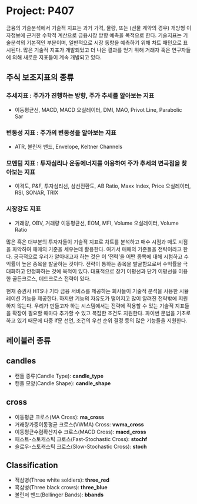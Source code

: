 # Project: P407 

금융의 기술분석에서 기술적 지표는 과거 가격, 물량, 또는 (선물 계약의 경우) 개방형 이자정보에 근거한 수학적 계산으로 금융시장 방향 예측을 목적으로 한다. 기술지표는 기술분석의 기본적인 부분이며, 일반적으로 시장 동향을 예측하기 위해 차트 패턴으로 표시된다. 많은 기술적 지표가 개발되었고 더 나은 결과를 얻기 위해 거래자 혹은 연구자들에 의해 새로운 지표들이 계속 개발되고 있다.

## **주식 보조지표의 종류**

### **추세지표 : 주가가 진행하는 방향, 주가 추세를 알아보는 지표**

- 이동평균선, MACD, MACD 오실레이터, DMI, MAO, Privot Line, Parabolic Sar

 

### **변동성 지표 : 주가의 변동성을 알아보는 지표**

- ATR, 볼린저 밴드, Envelope, Keltner Channels

### **모멘텀 지표 : 투자심리나 운동에너지를 이용하여 주가 추세의 변곡점을 찾아보는 지표**

- 이격도, P&F, 투자심리선, 삼선전환도, AB Ratio, Maxx Index, Price 오실레이터, RSI, SONAR, TRIX

### **시장강도 지표**

- 거래량, OBV, 거래량 이동평균선, EOM, MFI, Volume 오실레이터, Volume Ratio

많은 혹은 대부분의 투자자들이 기술적 지표로 차트를 분석하고 매수 시점과 매도 시점을 파악하여 매매의 기준을 세우는데 활용한다. 여기서 매매의 기준들을 전략이라고 한다. 궁극적으로 우리가 알아내고자 하는 것은 이 ‘전략’을 어떤 종목에 대해 시험하고 수익률이 높은 종목을 발굴하는 것이다. 전략이 통하는 종목을 발굴함으로써 수익률을 극대화하고 안정화하는 것에 목적이 있다. 대표적으로 장기 이평선과 단기 이평선을 이용한 골든크로스, 데드크로스 전략이 있다.

현재 증권사 HTS나 기타 금융 서비스를 제공하는 회사들이 기술적 분석을 사용한 시뮬레이션 기능을 제공한다. 하지만 기능의 자유도가 떨어지고 많이 알려진 전략밖에 지원하지 않는다. 우리가 만들고자 하는 시스템에서는 전략에 적용할 수 있는 기술적 지표들을 확장이 필요할 때마다 추가할 수 있고 복잡한 조건도 지원한다. 파이썬 문법을 기초로 하고 있기 때문에 다중 if문 선언, 조건의 우선 순위 결정 등의 많은 기능들을 지원한다.


## **레이블러 종류**
## candles

- 캔들 종류(Candle Type): **candle_type**
- 캔들 모양(Candle Shape): **candle_shape**

## cross

- 이동평균 크로스(MA Cross): **ma_cross**
- 거래량가중이동평균 크로스(VWMA) Cross: **vwma_cross**
- 이동평균수렴확산지수 크로스(MACD Cross): **macd_cross**
- 패스트-스토캐스틱 크로스(Fast-Stochastic Cross): **stochf**
- 슬로우-스토캐스틱 크로스(Slow-Stochastic Cross): **stoch**

## Classification

- 적삼병(Three white soldiers): **three_red**
- 흑삼병(Three black crows): **three_blue**
- 볼린저 밴드(Bollinger Bands): **bbands**
